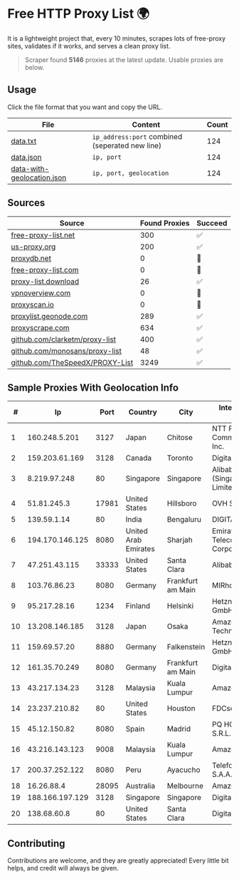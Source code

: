 
# Free HTTP Proxy List 🌍

It is a lightweight project that, every 10 minutes, scrapes lots of free-proxy sites, validates if it works, and serves a clean proxy list.


> Scraper found **5146** proxies at the latest update. Usable proxies are below.

## Usage

Click the file format that you want and copy the URL.


|File|Content|Count|
|----|-------|-----|
|[data.txt](https://raw.githubusercontent.com/themiralay/Proxy-List-World/master/data.txt)|`ip_address:port` combined (seperated new line)|124|
|[data.json](https://raw.githubusercontent.com/themiralay/Proxy-List-World/master/data.json)|`ip, port`|124|
|[data-with-geolocation.json](https://raw.githubusercontent.com/themiralay/Proxy-List-World/master/data-with-geolocation.json)|`ip, port, geolocation`|124|

## Sources

|Source|Found Proxies|Succeed|
|------|-------------|-------|
|[free-proxy-list.net](https://free-proxy-list.net)|300|✅|
|[us-proxy.org](https://www.us-proxy.org)|200|✅|
|[proxydb.net](http://proxydb.net)|0|🚫|
|[free-proxy-list.com](https://free-proxy-list.com/?page=&port=&type%5B%5D=http&type%5B%5D=https&up_time=0&search=Search)|0|🚫|
|[proxy-list.download](https://www.proxy-list.download/HTTP)|26|✅|
|[vpnoverview.com](https://vpnoverview.com/privacy/anonymous-browsing/free-proxy-servers)|0|🚫|
|[proxyscan.io](https://www.proxyscan.io)|0|🚫|
|[proxylist.geonode.com](https://proxylist.geonode.com/api/proxy-list?limit=300&page=1&sort_by=lastChecked&sort_type=desc&protocols=http,https)|289|✅|
|[proxyscrape.com](https://api.proxyscrape.com/v2/?request=displayproxies&protocol=http&timeout=10000&country=all&ssl=all&anonymity=all)|634|✅|
|[github.com/clarketm/proxy-list](https://raw.githubusercontent.com/clarketm/proxy-list/master/proxy-list-raw.txt)|400|✅|
|[github.com/monosans/proxy-list](https://raw.githubusercontent.com/monosans/proxy-list/main/proxies/http.txt)|48|✅|
|[github.com/TheSpeedX/PROXY-List](https://raw.githubusercontent.com/TheSpeedX/PROXY-List/master/http.txt)|3249|✅|


## Sample Proxies With Geolocation Info

|#|Ip|Port|Country|City|Internet Service Provider|
|-|--|----|-------|----|-------------------------|
|1|160.248.5.201|3127|Japan|Chitose|NTT PC Communications, Inc.|
|2|159.203.61.169|3128|Canada|Toronto|DigitalOcean, LLC|
|3|8.219.97.248|80|Singapore|Singapore|Alibaba Cloud (Singapore) Private Limited|
|4|51.81.245.3|17981|United States|Hillsboro|OVH SAS|
|5|139.59.1.14|80|India|Bengaluru|DIGITALOCEAN|
|6|194.170.146.125|8080|United Arab Emirates|Sharjah|Emirates Telecommunications Corporation|
|7|47.251.43.115|33333|United States|Santa Clara|Alibaba Cloud LLC|
|8|103.76.86.23|8080|Germany|Frankfurt am Main|MIRhosting B.V.|
|9|95.217.28.16|1234|Finland|Helsinki|Hetzner Online GmbH|
|10|13.208.146.185|3128|Japan|Osaka|Amazon Technologies Inc.|
|11|159.69.57.20|8880|Germany|Falkenstein|Hetzner Online GmbH|
|12|161.35.70.249|8080|Germany|Frankfurt am Main|DigitalOcean, LLC|
|13|43.217.134.23|3128|Malaysia|Kuala Lumpur|Amazon.com, Inc.|
|14|23.237.210.82|80|United States|Houston|FDCservers.net|
|15|45.12.150.82|8080|Spain|Madrid|PQ HOSTING PLUS S.R.L.|
|16|43.216.143.123|9008|Malaysia|Kuala Lumpur|Amazon.com, Inc.|
|17|200.37.252.122|8080|Peru|Ayacucho|Telefonica del Peru S.A.A.|
|18|16.26.88.4|28095|Australia|Melbourne|Amazon.com, Inc.|
|19|188.166.197.129|3128|Singapore|Singapore|DigitalOcean, LLC|
|20|138.68.60.8|80|United States|Santa Clara|DigitalOcean, LLC|



## Contributing

Contributions are welcome, and they are greatly appreciated! Every
little bit helps, and credit will always be given.

